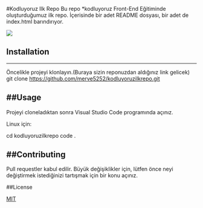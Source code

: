 
#Kodluyoruz Ilk Repo
Bu repo *kodluyoruz Front-End Eğitiminde oluşturduğumuz ilk repo. İçerisinde bir adet README dosyası, bir adet de index.html barındırıyor.





![]("C:\Users\memis\Documents\Lightshot\örnek.png")








## Installation
----------------------------------------------------------------------------------------------------------------------------------------
Öncelikle projeyi klonlayın.(Buraya sizin reponuzdan aldığınız link gelicek)
git clone https://github.com/merve5252/kodluyoruzilkrepo.git

##Usage
----------------------------------------------------------------------------------------------------------------------------------------
Projeyi cloneladıktan sonra Visual Studio Code programında açınız.




Linux için:


cd kodluyoruzilkrepo
code .



##Contributing
----------------------------------------------------------------------------------------------------------------------------------------
Pull requestler kabul edilir. Büyük değişiklikler için, lütfen önce neyi değiştirmek istediğinizi tartışmak için bir konu açınız.



##License


[MIT](https://choosealicense.com/licenses/mit/)
